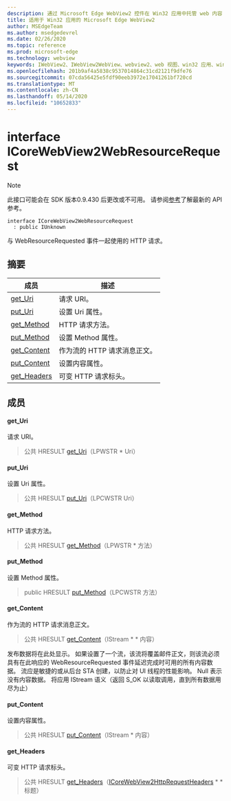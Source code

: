```yaml
---
description: 通过 Microsoft Edge WebView2 控件在 Win32 应用中托管 web 内容
title: 适用于 Win32 应用的 Microsoft Edge WebView2
author: MSEdgeTeam
ms.author: msedgedevrel
ms.date: 02/26/2020
ms.topic: reference
ms.prod: microsoft-edge
ms.technology: webview
keywords: IWebView2、IWebView2WebView、webview2、web 视图、win32 应用、win32、edge、ICoreWebView2、ICoreWebView2Host、浏览器控件、边缘 html
ms.openlocfilehash: 201b9af4a5838c9537014864c31cd2121f9dfe76
ms.sourcegitcommit: 07cda56425e5fdf90eeb3972e17041261bf720cd
ms.translationtype: MT
ms.contentlocale: zh-CN
ms.lasthandoff: 05/14/2020
ms.locfileid: "10652833"
---
```

# interface ICoreWebView2WebResourceRequest 

> [!NOTE]
> 此接口可能会在 SDK 版本0.9.430 后更改或不可用。 请参阅[参考](../../../webview2-api-reference.md)了解最新的 API 参考。

```
interface ICoreWebView2WebResourceRequest
  : public IUnknown
```

与 WebResourceRequested 事件一起使用的 HTTP 请求。

## 摘要

 成员                        | 描述
--------------------------------|---------------------------------------------
[get_Uri](#get_uri) | 请求 URI。
[put_Uri](#put_uri) | 设置 Uri 属性。
[get_Method](#get_method) | HTTP 请求方法。
[put_Method](#put_method) | 设置 Method 属性。
[get_Content](#get_content) | 作为流的 HTTP 请求消息正文。
[put_Content](#put_content) | 设置内容属性。
[get_Headers](#get_headers) | 可变 HTTP 请求标头。

## 成员

#### get_Uri 

请求 URI。

> 公共 HRESULT [get_Uri](#get_uri)（LPWSTR * Uri）

#### put_Uri 

设置 Uri 属性。

> 公共 HRESULT [put_Uri](#put_uri)（LPCWSTR Uri）

#### get_Method 

HTTP 请求方法。

> 公共 HRESULT [get_Method](#get_method)（LPWSTR * 方法）

#### put_Method 

设置 Method 属性。

> public HRESULT [put_Method](#put_method)（LPCWSTR 方法）

#### get_Content 

作为流的 HTTP 请求消息正文。

> 公共 HRESULT [get_Content](#get_content)（IStream * * 内容）

发布数据将在此处显示。 如果设置了一个流，该流将覆盖邮件正文，则该流必须具有在此响应的 WebResourceRequested 事件延迟完成时可用的所有内容数据。 流应是敏捷的或从后台 STA 创建，以防止对 UI 线程的性能影响。 Null 表示没有内容数据。 将应用 IStream 语义（返回 S_OK 以读取调用，直到所有数据用尽为止）

#### put_Content 

设置内容属性。

> 公共 HRESULT [put_Content](#put_content)（IStream * 内容）

#### get_Headers 

可变 HTTP 请求标头。

> 公共 HRESULT [get_Headers](#get_headers)（[ICoreWebView2HttpRequestHeaders](ICoreWebView2HttpRequestHeaders.md) * * 标题）

